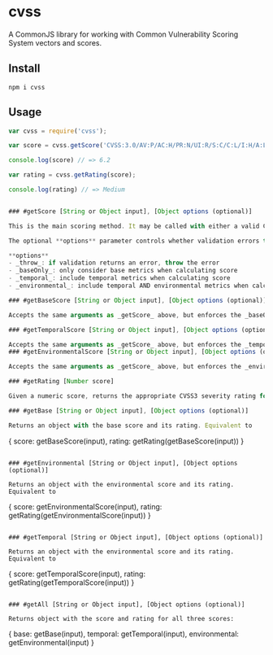 # cvss
A CommonJS library for working with Common Vulnerability Scoring System vectors and scores.

## Install

`npm i cvss`

## Usage

```javascript
var cvss = require('cvss');

var score = cvss.getScore('CVSS:3.0/AV:P/AC:H/PR:N/UI:R/S:C/C:L/I:H/A:L');

console.log(score) // => 6.2

var rating = cvss.getRating(score);

console.log(rating) // => Medium


### #getScore [String or Object input], [Object options (optional)]

This is the main scoring method. It may be called with either a valid CVSS3 vector string (`'CVSS:3.0/AV:P/AC:H/PR:N/UI:R/S:C/C:L/I:H/A:L'`) or an object containing the key/value pairs (`{ AV: 'P', AC: 'H', PR: 'N', UI:'R', S: 'C', C: 'L', I: 'H', A: 'L' }`) corresponding to one as its **input** parameter.

The optional **options** parameter controls whether validation errors throw or not and whether optional temporal and environmental metrics are considered in score calculation

**options**
- _throw_: if validation returns an error, throw the error
- _baseOnly_: only consider base metrics when calculating score
- _temporal_: include temporal metrics when calculating score
- _environmental_: include temporal AND environmental metrics when calculating score (both are included per CVSS3 spec)

### #getBaseScore [String or Object input], [Object options (optional)]

Accepts the same arguments as _getScore_ above, but enforces the _baseOnly_ option.

### #getTemporalScore [String or Object input], [Object options (optional)]

Accepts the same arguments as _getScore_ above, but enforces the _temporal_ option.
### #getEnvironmentalScore [String or Object input], [Object options (optional)]

Accepts the same arguments as _getScore_ above, but enforces the _environmental_ option.

### #getRating [Number score]

Given a numeric score, returns the appropriate CVSS3 severity rating for that number: _None_ for scores < 0.1, _Low_ for scores >= 0.1 and < 4, _Medium_ for scores >=4 and < 7, _High_ for scores >= 7 and < 9, _Critical_ for scores >= 9.

### #getBase [String or Object input], [Object options (optional)]

Returns an object with the base score and its rating. Equivalent to
```
{
    score: getBaseScore(input),
    rating: getRating(getBaseScore(input))
}
```

### #getEnvironmental [String or Object input], [Object options (optional)]

Returns an object with the environmental score and its rating. Equivalent to
```
{
    score: getEnvironmentalScore(input),
    rating: getRating(getEnvironmentalScore(input))
}
```

### #getTemporal [String or Object input], [Object options (optional)]

Returns an object with the environmental score and its rating. Equivalent to
```
{
    score: getTemporalScore(input),
    rating: getRating(getTemporalScore(input))
}
```

### #getAll [String or Object input], [Object options (optional)]

Returns object with the score and rating for all three scores:
```
{
    base: getBase(input),
    temporal: getTemporal(input),
    environmental: getEnvironmental(input)
}
```